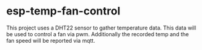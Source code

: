 # esp-temp-fan-control

This project uses a DHT22 sensor to gather temperature data.
This data will be used to control a fan via pwm.
Additionally the recorded temp and the fan speed will be reported via mqtt.
